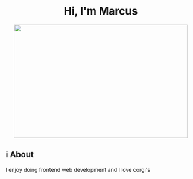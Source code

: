 <h1 align="center">Hi, I'm Marcus</h1>
<a href="https://github.com/kiryano"></a>
<p align="center">
  <img width="460" height="300" src="[http://www.fillmurray.com/460/300](https://images.unsplash.com/photo-1589965716319-4a041b58fa8a?ixlib=rb-4.0.3&ixid=MnwxMjA3fDB8MHxwaG90by1wYWdlfHx8fGVufDB8fHx8&auto=format&fit=crop&w=1674&q=80)">
</p>

## ℹ About

I enjoy doing frontend web development and I love corgi's

